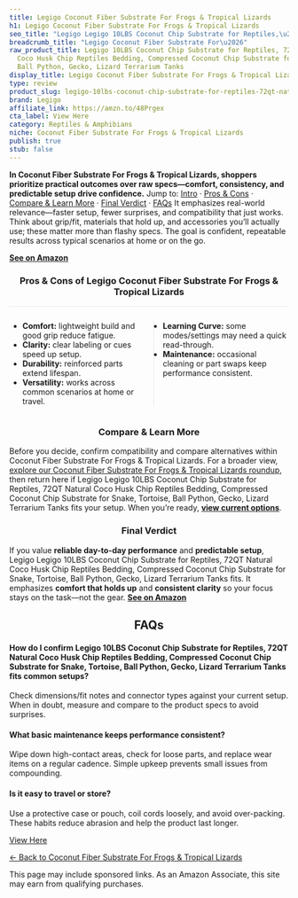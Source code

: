 ```yaml
---
title: Legigo Coconut Fiber Substrate For Frogs & Tropical Lizards
h1: Legigo Coconut Fiber Substrate For Frogs & Tropical Lizards
seo_title: "Legigo Legigo 10LBS Coconut Chip Substrate for Reptiles,\u2026"
breadcrumb_title: "Legigo Coconut Fiber Substrate For\u2026"
raw_product_title: Legigo 10LBS Coconut Chip Substrate for Reptiles, 72QT Natural
  Coco Husk Chip Reptiles Bedding, Compressed Coconut Chip Substrate for Snake, Tortoise,
  Ball Python, Gecko, Lizard Terrarium Tanks
display_title: Legigo Coconut Fiber Substrate For Frogs & Tropical Lizards
type: review
product_slug: legigo-10lbs-coconut-chip-substrate-for-reptiles-72qt-natural-coco-husk-d80eef8d
brand: Legigo
affiliate_link: https://amzn.to/48Prgex
cta_label: View Here
category: Reptiles & Amphibians
niche: Coconut Fiber Substrate For Frogs & Tropical Lizards
publish: true
stub: false
---
```


<div id="intro" class="full-width"><p><strong>In Coconut Fiber Substrate For Frogs & Tropical Lizards, shoppers prioritize practical outcomes over raw specs&mdash;comfort, consistency, and predictable setup drive confidence.</strong> Jump to: <a href="#intro">Intro</a> · <a href="#pros-cons">Pros &amp; Cons</a> · <a href="#compare-more">Compare &amp; Learn More</a> · <a href="#verdict">Final Verdict</a> · <a href="#faqs">FAQs</a> It emphasizes real-world relevance&mdash;faster setup, fewer surprises, and compatibility that just works. Think about grip/fit, materials that hold up, and accessories you’ll actually use; these matter more than flashy specs. The goal is confident, repeatable results across typical scenarios at home or on the go.</p><p><a href="https://amzn.to/48Prgex" rel="nofollow sponsored noopener" target="_blank"><strong>See on Amazon</strong></a></p></div>
<h3 id="pros-cons" style="text-align:center;">Pros &amp; Cons of Legigo Coconut Fiber Substrate For Frogs & Tropical Lizards</h3>
<div class="pc-grid" style="display:grid;grid-template-columns:1fr 1fr;gap:16px;border-top:1px solid #e5e7eb;padding-top:12px;">
  <ul>
    <li><strong>Comfort:</strong> lightweight build and good grip reduce fatigue.</li>
    <li><strong>Clarity:</strong> clear labeling or cues speed up setup.</li>
    <li><strong>Durability:</strong> reinforced parts extend lifespan.</li>
    <li><strong>Versatility:</strong> works across common scenarios at home or travel.</li>
  </ul>
  <ul style="border-left:1px solid #e5e7eb;padding-left:16px;">
    <li><strong>Learning Curve:</strong> some modes/settings may need a quick read-through.</li>
    <li><strong>Maintenance:</strong> occasional cleaning or part swaps keep performance consistent.</li>
  </ul>
</div>


<h3 id="compare-more" style="text-align:center;">Compare &amp; Learn More</h3>
<p>Before you decide, confirm compatibility and compare alternatives within Coconut Fiber Substrate For Frogs & Tropical Lizards. For a broader view, <a href="#">explore our Coconut Fiber Substrate For Frogs & Tropical Lizards roundup</a>, then return here if Legigo Legigo 10LBS Coconut Chip Substrate for Reptiles, 72QT Natural Coco Husk Chip Reptiles Bedding, Compressed Coconut Chip Substrate for Snake, Tortoise, Ball Python, Gecko, Lizard Terrarium Tanks fits your setup. When you’re ready, <a href="https://amzn.to/48Prgex" rel="nofollow sponsored noopener" target="_blank"><strong>view current options</strong></a>.</p>

<h3 id="verdict" style="text-align:center;">Final Verdict</h3>
<p>If you value <strong>reliable day-to-day performance</strong> and <strong>predictable setup</strong>, Legigo Legigo 10LBS Coconut Chip Substrate for Reptiles, 72QT Natural Coco Husk Chip Reptiles Bedding, Compressed Coconut Chip Substrate for Snake, Tortoise, Ball Python, Gecko, Lizard Terrarium Tanks fits. It emphasizes <strong>comfort that holds up</strong> and <strong>consistent clarity</strong> so your focus stays on the task&mdash;not the gear. <a href="https://amzn.to/48Prgex" rel="nofollow sponsored noopener" target="_blank"><strong>See on Amazon</strong></a></p>

<h2 id="faqs" style="text-align:center;">FAQs</h2>
<h4><strong>How do I confirm Legigo 10LBS Coconut Chip Substrate for Reptiles, 72QT Natural Coco Husk Chip Reptiles Bedding, Compressed Coconut Chip Substrate for Snake, Tortoise, Ball Python, Gecko, Lizard Terrarium Tanks fits common setups?</strong></h4>
<p>Check dimensions/fit notes and connector types against your current setup. When in doubt, measure and compare to the product specs to avoid surprises.</p>
<h4><strong>What basic maintenance keeps performance consistent?</strong></h4>
<p>Wipe down high-contact areas, check for loose parts, and replace wear items on a regular cadence. Simple upkeep prevents small issues from compounding.</p>
<h4><strong>Is it easy to travel or store?</strong></h4>
<p>Use a protective case or pouch, coil cords loosely, and avoid over-packing. These habits reduce abrasion and help the product last longer.</p>

<p><a class="btn" href="https://amzn.to/48Prgex" target="_blank" rel="nofollow sponsored noopener">View Here</a></p>
<p><a href="/roundups/reptiles-amphibians/coconut-fiber-substrate-for-frogs-tropical-lizards/">← Back to Coconut Fiber Substrate For Frogs & Tropical Lizards</a></p>
<aside class="disclosure">This page may include sponsored links. As an Amazon Associate, this site may earn from qualifying purchases.</aside>
